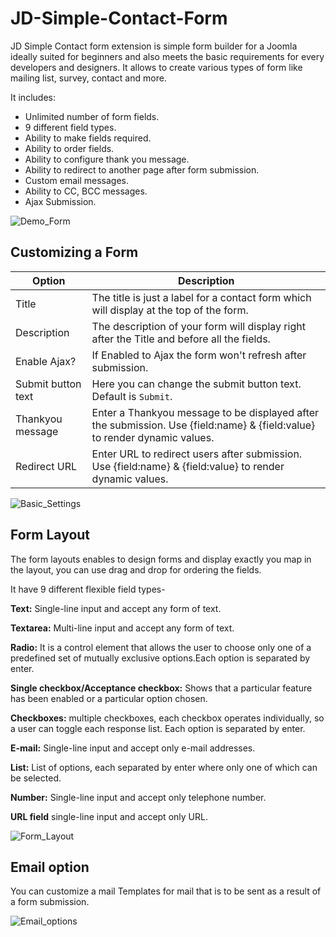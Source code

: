 # JD-Simple-Contact-Form
JD Simple Contact form extension is simple form builder for a Joomla ideally suited for beginners and also meets the basic requirements for every developers and designers. It allows to create various types of form like mailing list, survey, contact and more.

It includes:

* Unlimited number of form fields.
* 9 different field types.
* Ability to make fields required.
* Ability to order fields.
* Ability to configure thank you message.
* Ability to redirect to another page after form submission.
* Custom email messages.
* Ability to CC, BCC messages.
* Ajax Submission.

![Demo_Form](https://cdn.joomdev.com/documentation/JD-Simple_Contact_Form/images/Demo_form.png)


## Customizing a Form


Option | Description
--------- | -----------
Title  | The title is just a label for a contact form which will display at the top of the form.
Description | The description of your form will display right after the Title and before all the fields.
Enable Ajax? | If Enabled to Ajax the form won't refresh after submission.
Submit button text | Here you can change the submit button text. Default is <code>Submit</code>.
Thankyou message | Enter a Thankyou message to be displayed after the submission. Use {field:name} & {field:value} to render dynamic values.
Redirect URL | Enter URL to redirect users after submission. Use {field:name} & {field:value} to render dynamic values.
  
![Basic_Settings](https://cdn.joomdev.com/documentation/JD-Simple_Contact_Form/images/Basic_settings.png)
  
## Form Layout

The form layouts enables to design forms and display exactly you map in the layout, you can use drag and drop for ordering the fields.

It have 9 different flexible field types-

**Text:** Single-line input and accept any form of text.

**Textarea:** Multi-line input and accept any form of text.

**Radio:** It is a control element that allows the user to choose only one of a predefined set of mutually exclusive options.Each option is separated by enter.

**Single checkbox/Acceptance checkbox:** Shows that a particular feature has been enabled or a particular option chosen.

**Checkboxes:** multiple checkboxes, each checkbox operates individually, so a user can toggle each response list. Each option is separated by enter.

**E-mail:** Single-line input and accept only e-mail addresses.
 
**List:** List of options, each separated by enter where only one of which can be selected.

**Number:** Single-line input and accept only telephone number.

**URL field** single-line input and accept only URL.

![Form_Layout](https://cdn.joomdev.com/documentation/JD-Simple_Contact_Form/images/Form_Layout.png)


## Email option

You can customize a mail Templates for mail that is to be sent as a result of a form submission.

![Email_options](https://cdn.joomdev.com/documentation/JD-Simple_Contact_Form/images/Email.options.png)



